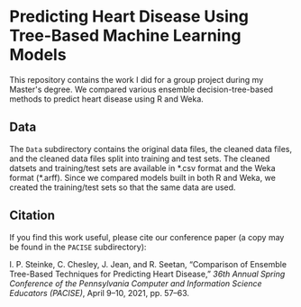 # Predicting Heart Disease Using Tree-Based Machine Learning Models
This repository contains the work I did for a group project during my Master's degree. We compared various ensemble decision-tree-based methods to predict heart disease using R and Weka.

## Data
The `Data` subdirectory contains the original data files, the cleaned data files, and the cleaned data files split into training and test sets. The cleaned datsets and training/test sets are available in \*.csv format and the Weka format (\*.arff). Since we compared models built in both R and Weka, we created the training/test sets so that the same data are used.

## Citation
If you find this work useful, please cite our conference paper (a copy may be found in the `PACISE` subdirectory):

I. P. Steinke, C. Chesley, J. Jean, and R. Seetan, “Comparison of Ensemble Tree-Based Techniques for Predicting Heart Disease,” *36th Annual Spring Conference of the Pennsylvania Computer and Information Science Educators (PACISE)*, April 9–10, 2021, pp. 57–63.
